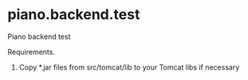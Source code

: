# piano.backend.test
Piano backend test

Requirements.

1. Copy *.jar files from src/tomcat/lib to your Tomcat libs if necessary
